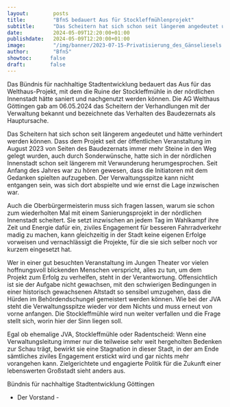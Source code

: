 ```yaml
---
layout:        posts
title:         "BfnS bedauert Aus für Stockleffmühlenprojekt"
subtitle:      "Das Scheitern hat sich schon seit längerem angedeutet und hätte verhindert werden können."
date:          2024-05-09T12:20:00+01:00
publishdate:   2024-05-09T12:20:00+01:00
image:         "/img/banner/2023-07-15-Privatisierung_des_Gänseliesels.jpg"
author:        "BfnS"
showtoc:      false
draft:        false
---
```


Das Bündnis für nachhaltige Stadtentwicklung bedauert das Aus für das Welthaus-Projekt, mit dem die Ruine der Stockleffmühle in der nördlichen Innenstadt hätte saniert und nachgenutzt werden können. Die AG Welthaus Göttingen gab am 06.05.2024 das Scheitern der Verhandlungen mit der Verwaltung bekannt und bezeichnete das Verhalten des Baudezernats als Hauptursache.

Das Scheitern hat sich schon seit längerem angedeutet und hätte verhindert werden können. Dass dem Projekt seit der öffentlichen Veranstaltung im August 2023 von Seiten des Baudezernats immer mehr Steine in den Weg gelegt wurden, auch durch Sonderwünsche, hatte sich in der nördlichen Innenstadt schon seit längerem mit Verwunderung herumgesprochen. Seit Anfang des Jahres war zu hören gewesen, dass die Initiatoren mit dem Gedanken spielten aufzugeben. Der Verwaltungsspitze kann nicht entgangen sein, was sich dort abspielte und wie ernst die Lage inzwischen war.

Auch die Oberbürgermeisterin muss sich fragen lassen, warum sie schon zum wiederholten Mal mit einem Sanierungsprojekt in der nördlichen Innenstadt scheitert. Sie setzt inzwischen an jedem Tag im Wahlkampf ihre Zeit und Energie dafür ein, ziviles Engagement für besseren Fahrradverkehr madig zu machen, kann gleichzeitig in der Stadt keine eigenen Erfolge vorweisen und vernachlässigt die Projekte, für die sie sich selber noch vor kurzem eingesetzt hat.

Wer in einer gut besuchten Veranstaltung im Jungen Theater vor vielen hoffnungsvoll blickenden Menschen verspricht, alles zu tun, um dem Projekt zum Erfolg zu verhelfen, steht in der Verantwortung. Offensichtlich ist sie der Aufgabe nicht gewachsen, mit den schwierigen Bedingungen in einer historisch gewachsenen Altstadt so sensibel umzugehen, dass die Hürden im Behördendschungel gemeistert werden können. Wie bei der JVA steht die Verwaltungsspitze wieder vor dem Nichts und muss erneut von vorne anfangen. 
Die Stockleffmühle wird nun weiter verfallen und die Frage stellt sich, worin hier der Sinn liegen soll.

Egal ob ehemalige JVA, Stockleffmühle oder Radentscheid: Wenn eine Verwaltungsleitung immer nur die teilweise sehr weit hergeholten Bedenken zur Schau trägt, bewirkt sie eine Stagnation in dieser Stadt, in der am Ende sämtliches ziviles Engagement erstickt wird und gar nichts mehr vorangehen kann. 
Zielgerichtete und engagierte Politik für die Zukunft einer lebenswerten Großstadt sieht anders aus.



Bündnis für nachhaltige Stadtentwicklung Göttingen

- Der Vorstand -

